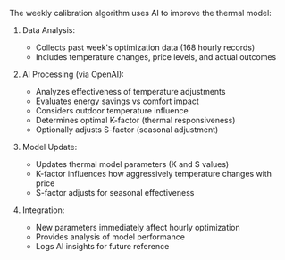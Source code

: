 The weekly calibration algorithm uses AI to improve the thermal model:

1. Data Analysis:
   - Collects past week's optimization data (168 hourly records)
   - Includes temperature changes, price levels, and actual outcomes

2. AI Processing (via OpenAI):
   - Analyzes effectiveness of temperature adjustments
   - Evaluates energy savings vs comfort impact
   - Considers outdoor temperature influence
   - Determines optimal K-factor (thermal responsiveness)
   - Optionally adjusts S-factor (seasonal adjustment)

3. Model Update:
   - Updates thermal model parameters (K and S values)
   - K-factor influences how aggressively temperature changes with price
   - S-factor adjusts for seasonal effectiveness

4. Integration:
   - New parameters immediately affect hourly optimization
   - Provides analysis of model performance
   - Logs AI insights for future reference